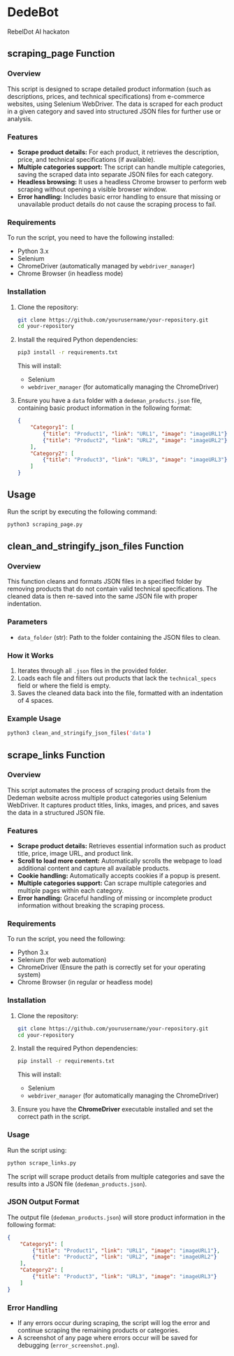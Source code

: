 # DedeBot
RebelDot AI hackaton


## scraping_page Function

### Overview

This script is designed to scrape detailed product information (such as descriptions, prices, and technical specifications) from e-commerce websites, using Selenium WebDriver. The data is scraped for each product in a given category and saved into structured JSON files for further use or analysis.

### Features

- **Scrape product details:** For each product, it retrieves the description, price, and technical specifications (if available).
- **Multiple categories support:** The script can handle multiple categories, saving the scraped data into separate JSON files for each category.
- **Headless browsing:** It uses a headless Chrome browser to perform web scraping without opening a visible browser window.
- **Error handling:** Includes basic error handling to ensure that missing or unavailable product details do not cause the scraping process to fail.

### Requirements

To run the script, you need to have the following installed:
- Python 3.x
- Selenium
- ChromeDriver (automatically managed by `webdriver_manager`)
- Chrome Browser (in headless mode)

### Installation

1. Clone the repository:
    ```bash
    git clone https://github.com/yourusername/your-repository.git
    cd your-repository
    ```

2. Install the required Python dependencies:
    ```bash
    pip3 install -r requirements.txt
    ```

    This will install:
    - Selenium
    - `webdriver_manager` (for automatically managing the ChromeDriver)

3. Ensure you have a `data` folder with a `dedeman_products.json` file, containing basic product information in the following format:

    ```json
    {
        "Category1": [
            {"title": "Product1", "link": "URL1", "image": "imageURL1"},
            {"title": "Product2", "link": "URL2", "image": "imageURL2"}
        ],
        "Category2": [
            {"title": "Product3", "link": "URL3", "image": "imageURL3"}
        ]
    }
    ```

## Usage

Run the script by executing the following command:

```bash
python3 scraping_page.py
```

## clean_and_stringify_json_files Function

### Overview

This function cleans and formats JSON files in a specified folder by removing products that do not contain valid technical specifications. The cleaned data is then re-saved into the same JSON file with proper indentation.

### Parameters

- `data_folder` (str): Path to the folder containing the JSON files to clean.

### How it Works

1. Iterates through all `.json` files in the provided folder.
2. Loads each file and filters out products that lack the `technical_specs` field or where the field is empty.
3. Saves the cleaned data back into the file, formatted with an indentation of 4 spaces.

### Example Usage

```bash
python3 clean_and_stringify_json_files('data')
```




## scrape_links Function

### Overview

This script automates the process of scraping product details from the Dedeman website across multiple product categories using Selenium WebDriver. It captures product titles, links, images, and prices, and saves the data in a structured JSON file.

### Features

- **Scrape product details:** Retrieves essential information such as product title, price, image URL, and product link.
- **Scroll to load more content:** Automatically scrolls the webpage to load additional content and capture all available products.
- **Cookie handling:** Automatically accepts cookies if a popup is present.
- **Multiple categories support:** Can scrape multiple categories and multiple pages within each category.
- **Error handling:** Graceful handling of missing or incomplete product information without breaking the scraping process.

### Requirements

To run the script, you need the following:

- Python 3.x
- Selenium (for web automation)
- ChromeDriver (Ensure the path is correctly set for your operating system)
- Chrome Browser (in regular or headless mode)

### Installation

1. Clone the repository:

    ```bash
    git clone https://github.com/yourusername/your-repository.git
    cd your-repository
    ```

2. Install the required Python dependencies:

    ```bash
    pip install -r requirements.txt
    ```

    This will install:
    - Selenium
    - `webdriver_manager` (for automatically managing the ChromeDriver)

3. Ensure you have the **ChromeDriver** executable installed and set the correct path in the script.

### Usage

Run the script using:

```bash
python scrape_links.py
```

The script will scrape product details from multiple categories and save the results into a JSON file (`dedeman_products.json`).

### JSON Output Format

The output file (`dedeman_products.json`) will store product information in the following format:

```json
{
    "Category1": [
        {"title": "Product1", "link": "URL1", "image": "imageURL1"},
        {"title": "Product2", "link": "URL2", "image": "imageURL2"}
    ],
    "Category2": [
        {"title": "Product3", "link": "URL3", "image": "imageURL3"}
    ]
}
```

### Error Handling
* If any errors occur during scraping, the script will log the error and continue scraping the remaining products or categories.
* A screenshot of any page where errors occur will be saved for debugging (`error_screenshot.png`).
